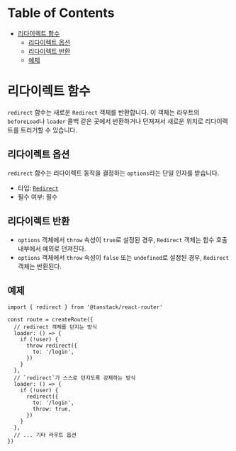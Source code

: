 # Table of Contents

- [리다이렉트 함수](#리다이렉트-함수)
  - [리다이렉트 옵션](#리다이렉트-옵션)
  - [리다이렉트 반환](#리다이렉트-반환)
  - [예제](#예제)

# 리다이렉트 함수

`redirect` 함수는 새로운 `Redirect` 객체를 반환합니다. 이 객체는 라우트의 `beforeLoad`나 `loader` 콜백 같은 곳에서 반환하거나 던져져서 새로운 위치로 리다이렉트를 트리거할 수 있습니다.


## 리다이렉트 옵션

`redirect` 함수는 리다이렉트 동작을 결정하는 `options`라는 단일 인자를 받습니다.

- 타입: [`Redirect`](./RedirectType.md)
- 필수 여부: 필수


## 리다이렉트 반환

- `options` 객체에서 `throw` 속성이 `true`로 설정된 경우, `Redirect` 객체는 함수 호출 내부에서 예외로 던져진다.
- `options` 객체에서 `throw` 속성이 `false` 또는 `undefined`로 설정된 경우, `Redirect` 객체는 반환된다.


## 예제

```tsx
import { redirect } from '@tanstack/react-router'

const route = createRoute({
  // redirect 객체를 던지는 방식
  loader: () => {
    if (!user) {
      throw redirect({
        to: '/login',
      })
    }
  },
  // `redirect`가 스스로 던지도록 강제하는 방식
  loader: () => {
    if (!user) {
      redirect({
        to: '/login',
        throw: true,
      })
    }
  },
  // ... 기타 라우트 옵션
})
```


